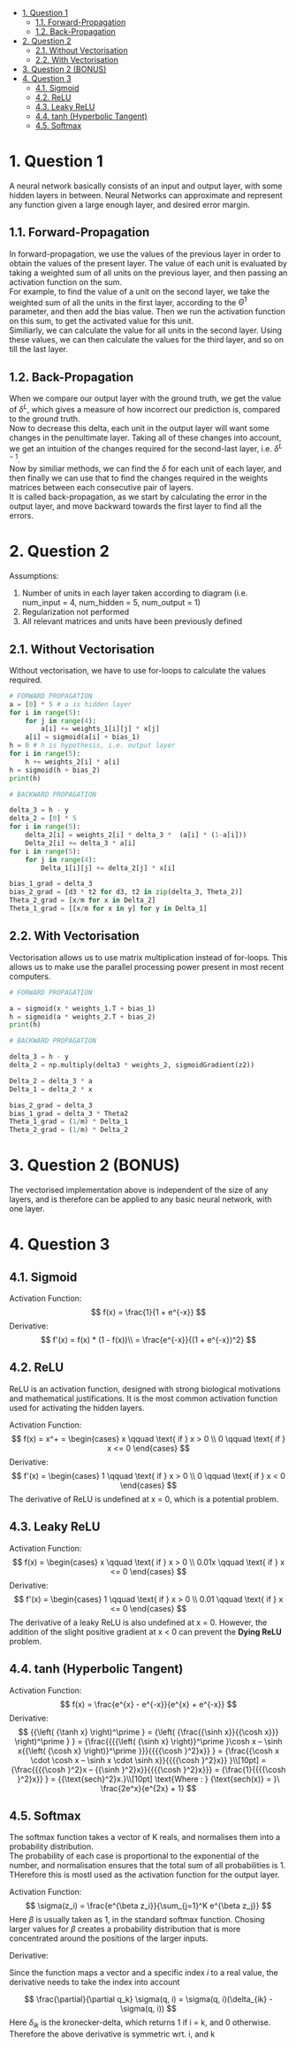 - [1. Question 1](#1-question-1)
  - [1.1. Forward-Propagation](#11-forward-propagation)
  - [1.2. Back-Propagation](#12-back-propagation)
- [2. Question 2](#2-question-2)
  - [2.1. Without Vectorisation](#21-without-vectorisation)
  - [2.2. With Vectorisation](#22-with-vectorisation)
- [3. Question 2 (BONUS)](#3-question-2-bonus)
- [4. Question 3](#4-question-3)
  - [4.1. Sigmoid](#41-sigmoid)
  - [4.2. ReLU](#42-relu)
  - [4.3. Leaky ReLU](#43-leaky-relu)
  - [4.4. tanh (Hyperbolic Tangent)](#44-tanh-hyperbolic-tangent)
  - [4.5. Softmax](#45-softmax)
 
# 1. Question 1

A neural network basically consists of an input and output layer, with some hidden layers in between. Neural Networks can approximate and represent any function given a large enough layer, and desired error margin.

## 1.1. Forward-Propagation

In forward-propagation, we use the values of the previous layer in order to obtain the values of the present layer. The value of each unit is evaluated by taking a weighted sum of all units on the previous layer, and then passing an activation function on the sum.     
For example, to find the value of a unit on the second layer, we take the weighted sum of all the units in the first layer, according to the $\Theta^1$ parameter, and then add the bias value. Then we run the activation function on this sum, to get the activated value for this unit.   
Similiarly, we can calculate the value for all units in the second layer. Using these values, we can then calculate the values for the third layer, and so on till the last layer.

## 1.2. Back-Propagation
When we compare our output layer with the ground truth, we get the value of $\delta^L$, which gives a measure of how incorrect our prediction is, compared to the ground truth.     
Now to decrease this delta, each unit in the output layer will want some changes in the penultimate layer. Taking all of these changes into account, we get an intuition of the changes required for the second-last layer, i.e. $\delta^{L-1}$.    
Now by similiar methods, we can find the $\delta$ for each unit of each layer, and then finally we can use that to find the changes required in the weights matrices between each consecutive pair of layers.  
It is called back-propagation, as we start by calculating the error in the output layer, and move backward towards the first layer to find all the errors.



# 2. Question 2

Assumptions:
1. Number of units in each layer taken according to diagram (i.e. num_input = 4, num_hidden = 5, num_output = 1)
2. Regularization not performed
3. All relevant matrices and units have been previously defined


## 2.1. Without Vectorisation

Without vectorisation, we have to use for-loops to calculate the values required.   


```py
# FORWARD PROPAGATION
a = [0] * 5 # a is hidden layer
for i in range(5): 
    for j in range(4):
        a[i] += weights_1[i][j] * x[j]
    a[i] = sigmoid(a[i] + bias_1)
h = 0 # h is hypothesis, i.e. output layer
for i in range(5):
    h += weights_2[i] * a[i]
h = sigmoid(h + bias_2)
print(h)

# BACKWARD PROPAGATION

delta_3 = h - y
delta_2 = [0] * 5
for i in range(5):
    delta_2[i] = weights_2[i] * delta_3 *  (a[i] * (1-a[i]))
    Delta_2[i] += delta_3 * a[i] 
for i in range(5):
    for j in range(4):
        Delta_1[i][j] += delta_2[j] * x[i]

bias_1_grad = delta_3
bias_2_grad = [d3 * t2 for d3, t2 in zip(delta_3, Theta_2)]
Theta_2_grad = [x/m for x in Delta_2]
Theta_1_grad = [[x/m for x in y] for y in Delta_1]
```
## 2.2. With Vectorisation

Vectorisation allows us to use matrix multiplication instead of for-loops. This allows us to make use the parallel processing power present in most recent computers.

```py
# FORWARD PROPAGATION

a = sigmoid(x * weights_1.T + bias_1)
h = sigmoid(a * weights_2.T + bias_2)
print(h)

# BACKWARD PROPAGATION

delta_3 = h - y
delta_2 = np.multiply(delta3 * weights_2, sigmoidGradient(z2))

Delta_2 = delta_3 * a
Delta_1 = delta_2 * x

bias_2_grad = delta_3
bias_1_grad = delta_3 * Theta2
Theta_1_grad = (1/m) * Delta_1
Theta_2_grad = (1/m) * Delta_2

```


# 3. Question 2 (BONUS)

The vectorised implementation above is independent of the size of any layers, and is therefore can be applied to any basic neural network, with one layer.


# 4. Question 3

## 4.1. Sigmoid
Activation Function:
$$
f(x) = \frac{1}{1 + e^{-x}}
$$
Derivative:
$$
f'(x) = f(x) * (1 - f(x))\\
= \frac{e^{-x}}{(1 + e^{-x})^2}
$$

## 4.2. ReLU
ReLU is an activation function, designed with strong biological motivations and mathematical justifications. It is the most common activation function used for activating the hidden layers.

Activation Function:
$$
f(x) = x^+ = \begin{cases}
    x \qquad \text{ if } x > 0  \\
    0 \qquad \text{ if } x <= 0
\end{cases}
$$
Derivative:
$$
f'(x) = \begin{cases}
    1 \qquad \text{ if } x > 0 \\
    0 \qquad \text{ if } x < 0
\end{cases}
$$
The derivative of ReLU is undefined at x = 0, which is a potential problem.

## 4.3. Leaky ReLU
Activation Function:
$$
f(x) = \begin{cases}
    x \qquad \text{ if } x > 0 \\
    0.01x \qquad \text{ if } x <= 0
\end{cases}
$$
Derivative:
$$
f'(x) = \begin{cases}
    1 \qquad \text{ if } x > 0 \\
    0.01 \qquad \text{ if } x <= 0
\end{cases}
$$
The derivative of a leaky ReLU is also undefined at x = 0.
However, the addition of the slight positive gradient at x < 0 can prevent the **Dying ReLU** problem.

## 4.4. tanh (Hyperbolic Tangent)
Activation Function:
$$
f(x) = \frac{e^{x} - e^{-x}}{e^{x} + e^{-x}}
$$
Derivative:
$$
{{\left( {\tanh x} \right)^\prime } = {\left( {\frac{{\sinh x}}{{\cosh x}}} \right)^\prime } } = {\frac{{{{\left( {\sinh x} \right)}^\prime }\cosh x – \sinh x{{\left( {\cosh x} \right)}^\prime }}}{{{{\cosh }^2}x}} } = {\frac{{\cosh x \cdot \cosh x – \sinh x \cdot \sinh x}}{{{{\cosh }^2}x}} }\\[10pt] 
= {\frac{{{{\cosh }^2}x – {{\sinh }^2}x}}{{{{\cosh }^2}x}}}
= {\frac{1}{{{{\cosh }^2}x}} } = {{\text{sech}^2}x.}\\[10pt]
\text{Where : } {\text{sech(x)} = }\ \frac{2e^x}{e^{2x} + 1}
$$

## 4.5. Softmax

The softmax function takes a vector of K reals, and normalises them into a probability distribution.    
The probability of each case is proportional to the exponential of the number, and normalisation ensures that the total sum of all probabilities is 1. THerefore this is mostl used as the activation function for the output layer.

Activation Function:
$$
\sigma(z_i) = \frac{e^{\beta z_i}}{\sum_{j=1}^K e^{\beta z_j}}
$$
Here $\beta$ is usually taken as 1, in the standard softmax function.
Chosing larger values for $\beta$ creates a probability distribution that is more concentrated around the positions of the larger inputs.

Derivative:

Since the function maps a vector and a specific index *i* to a real value, the derivative needs to take the index into account

$$
\frac{\partial}{\partial q_k} \sigma(q, i) = \sigma(q, i)(\delta_{ik} - \sigma(q, i))
$$
Here $\delta_{ik}$ is the kronecker-delta, which returns 1 if i = k, and 0 otherwise.
Therefore the above derivative is symmetric wrt. i, and k
